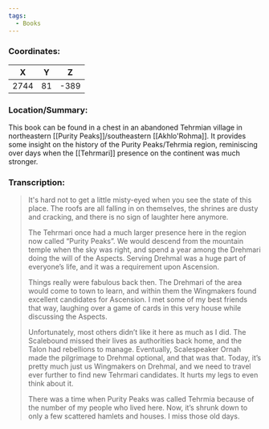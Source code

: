 ```yaml
---
tags:
  - Books
---
```


### Coordinates:
| **X** | **Y**| **Z** |
|:-----:|:----:|:-----:|
|2744  |81   |-389  |

### Location/Summary:
This book can be found in a chest in an abandoned Tehrmian village in northeastern [[Purity Peaks]]/southeastern [[Akhlo'Rohma]]. It provides some insight on the history of the Purity Peaks/Tehrmia region, reminiscing over days when the [[Tehrmari]] presence on the continent was much stronger.

### Transcription:
> It's hard not to get a little misty-eyed when you see the state of this place. The roofs are all falling in on themselves, the shrines are dusty and cracking, and there is no sign of laughter here anymore.
>
> The Tehrmari once had a much larger presence here in the region now called “Purity Peaks”. We would descend from the mountain temple when the sky was right, and spend a year among the Drehmari doing the will of the Aspects. Serving Drehmal was a huge part of everyone’s life, and it was a requirement upon Ascension.
>
> Things really were fabulous back then. The Drehmari of the area would come to town to learn, and within them the Wingmakers found excellent candidates for Ascension. I met some of my best friends that way,  laughing over a game of cards in this very house while discussing the Aspects.
>
> Unfortunately, most others didn’t like it here as much as I did. The Scalebound missed their lives as authorities back home, and the Talon had rebellions to manage.   Eventually, Scalespeaker Ornah made the pilgrimage to Drehmal optional, and that was that. Today, it’s pretty much just us Wingmakers on Drehmal, and we need to travel ever further to find new Tehrmari candidates. It hurts my legs to even think about it.
>
> There was a time when Purity Peaks was called Tehrmia because of the number of my people who lived here. Now, it’s shrunk down to only a few scattered hamlets and houses. I miss those old days.


